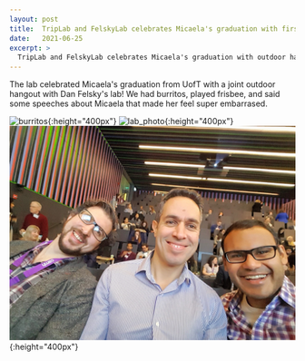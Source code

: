 ```yaml
---
layout: post
title:  TripLab and FelskyLab celebrates Micaela's graduation with first outdoor hangout and burritos!
date:   2021-06-25
excerpt: >
  TripLab and FelskyLab celebrates Micaela's graduation with outdoor hangout and burritos!
---
```


The lab celebrated Micaela's graduation from UofT with a joint outdoor hangout with Dan Felsky's lab! We had burritos, played frisbee, and said some speeches about Micaela that made her feel super embarrased.

![burritos](/images/people/burritos.jpg "burritos"){:height="400px"}
![lab_photo](/images/people/lab_photo.jpg "lab_photo"){:height="400px"}
![three_amigos](/images/people/three_amigos.jpg "three_amigos"){:height="400px"}
